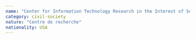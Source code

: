 ```yaml
---
name: "Center for Information Technology Research in the Interest of Society (CITRIS)"
category: civil-society
nature: "Centre de recherche"
nationality: USA
---
```

